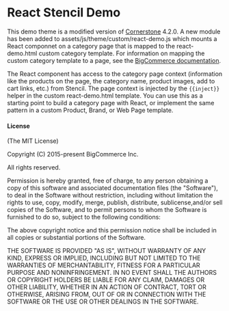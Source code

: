 # React Stencil Demo

This demo theme is a modified version of [Cornerstone](https://github.com/bigcommerce/cornerstone) 4.2.0. A new module has been added to assets/js/theme/custom/react-demo.js which mounts a React componnet on a category page that is mapped to the react-demo.html custom category template. For information on mapping the custom category template to a page, see the [BigCommerce documentation](https://developer.bigcommerce.com/stencil-docs/storefront-customization/custom-templates).

  

The React component has access to the category page context (information like the products on the page, the category name, product images, add to cart links, etc.) from Stencil. The page context is injected by the `{{inject}}` helper in the custom react-demo.html template. You can use this as a starting point to build a category page with React, or implement the same pattern in a custom Product, Brand, or Web Page template.

  

#### License

  

(The MIT License)

Copyright (C) 2015-present BigCommerce Inc.

All rights reserved.

  

Permission is hereby granted, free of charge, to any person obtaining a copy of this software and associated documentation files (the "Software"), to deal in the Software without restriction, including without limitation the rights to use, copy, modify, merge, publish, distribute, sublicense,and/or sell copies of the Software, and to permit persons to whom the Software is furnished to do so, subject to the following conditions:

  

The above copyright notice and this permission notice shall be included in all copies or substantial portions of the Software.

  

THE SOFTWARE IS PROVIDED "AS IS", WITHOUT WARRANTY OF ANY KIND, EXPRESS OR IMPLIED, INCLUDING BUT NOT LIMITED TO THE WARRANTIES OF MERCHANTABILITY, FITNESS FOR A PARTICULAR PURPOSE AND NONINFRINGEMENT. IN NO EVENT SHALL THE AUTHORS OR COPYRIGHT HOLDERS BE LIABLE FOR ANY CLAIM, DAMAGES OR OTHER LIABILITY, WHETHER IN AN ACTION OF CONTRACT, TORT OR OTHERWISE, ARISING FROM, OUT OF OR IN CONNECTION WITH THE SOFTWARE OR THE USE OR OTHER DEALINGS IN THE SOFTWARE.